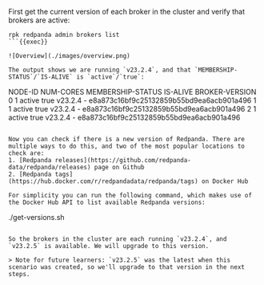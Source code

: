 First get the current version of each broker in the cluster and verify that brokers are active:

```
rpk redpanda admin brokers list
```{{exec}}

![Overview](./images/overview.png)

The output shows we are running `v23.2.4`, and that `MEMBERSHIP-STATUS`/`IS-ALIVE` is `active`/`true`:

```
NODE-ID  NUM-CORES  MEMBERSHIP-STATUS  IS-ALIVE  BROKER-VERSION
0        1          active             true      v23.2.4 - e8a873c16bf9c25132859b55bd9ea6acb901a496
1        1          active             true      v23.2.4 - e8a873c16bf9c25132859b55bd9ea6acb901a496
2        1          active             true      v23.2.4 - e8a873c16bf9c25132859b55bd9ea6acb901a496
```

Now you can check if there is a new version of Redpanda. There are multiple ways to do this, and two of the most popular locations to check are:
1. [Redpanda releases](https://github.com/redpanda-data/redpanda/releases) page on Github
2. [Redpanda tags](https://hub.docker.com/r/redpandadata/redpanda/tags) on Docker Hub

For simplicity you can run the following command, which makes use of the Docker Hub API to list available Redpanda versions:

```
./get-versions.sh
```{{exec}}

So the brokers in the cluster are each running `v23.2.4`, and `v23.2.5` is available. We will upgrade to this version.

> Note for future learners: `v23.2.5` was the latest when this scenario was created, so we'll upgrade to that version in the next steps.

